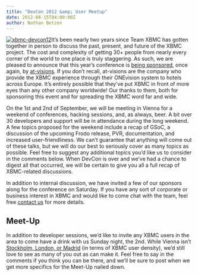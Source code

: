 ```yaml
---
title: "DevCon 2012 &amp; User Meetup"
date: 2012-08-15T04:00:00Z
author: Nathan Betzen
---
```


[![](/sites/default/files/uploads/xbmc-devcon121-300x118.webp "xbmc-devcon12")](/sites/default/files/uploads/xbmc-devcon121.webp)It’s been nearly two years since Team XBMC has gotten together in person to discuss the past, present, and future of the XBMC project. The cost and complexity of getting 30+ people from nearly every corner of the world to one place is truly staggering. As such, we are pleased to announce that this year’s conference is [being sponsored](https://www.at-visions.com/XBMC-conference-in-Vienna.html/ "at-visions invites the XBMC dev conference"), once again, by [at-visions](https://www.at-visions.com/ "at-visions Hotel TV"). If you don’t recall, at-visions are the company who provide the XBMC experience through their ONEvision system to hotels across Europe. It’s entirely possible that they’ve put XBMC in front of more eyes than any other company worldwide! Our thanks to them, both for sponsoring this event and for spreading the XBMC word far and wide.

On the 1st and 2nd of September, we will be meeting in Vienna for a weekend of conferences, hacking sessions, and, as always, beer. A bit over 30 developers and support will be in attendance during the long weekend. A few topics proposed for the weekend include a recap of GSoC, a discussion of the upcoming Frodo release, PVR, documentation, and increased user-friendliness. We can’t guarantee that anything will come out of these talks, but we will do our best to seriously cover as many topics as possible. Feel free to suggest any additional topics you’d like us to consider in the comments below. When DevCon is over and we’ve had a chance to digest all that occurred, we will be certain to give you all a full recap of XBMC-related discussions.

In addition to internal discussion, we have invited a few of our sponsors along for the conference on Saturday. If you have any sort of corporate or business interest in XBMC and would like to come chat with the team, feel free [contact us](https://kodi.wiki/about/contact/ "XBMC Contact Info") for more details.

## Meet-Up

In addition to developer sessions, we’d like to invite any XBMC users in the area to come have a drink with us Sunday night, the 2nd. While Vienna isn’t [Stockholm, London, or Madrid](https://kodi.wiki/natethomas/2011/06/02/xbmc-statistics/ "XBMC User Statistics") (in terms of XBMC user density), we’d still love to see as many of you out as can make it. Feel free to say in the comments if you think you can be there, and we’ll be sure to post when we get more specifics for the Meet-Up nailed down.
